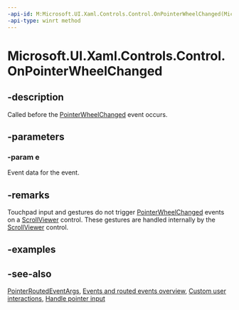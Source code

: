 ```yaml
---
-api-id: M:Microsoft.UI.Xaml.Controls.Control.OnPointerWheelChanged(Microsoft.UI.Xaml.Input.PointerRoutedEventArgs)
-api-type: winrt method
---
```


<!-- Method syntax
virtual protected void OnPointerWheelChanged(Windows.UI.Xaml.Input.PointerRoutedEventArgs e)
-->

# Microsoft.UI.Xaml.Controls.Control.OnPointerWheelChanged

## -description

Called before the [PointerWheelChanged](../microsoft.ui.xaml/uielement_pointerwheelchanged.md) event occurs.

## -parameters

### -param e

Event data for the event.

## -remarks

Touchpad input and gestures do not trigger [PointerWheelChanged](../microsoft.ui.xaml/uielement_pointerwheelchanged.md) events on a [ScrollViewer](scrollviewer.md) control. These gestures are handled internally by the [ScrollViewer](scrollviewer.md) control.

## -examples

## -see-also
[PointerRoutedEventArgs](../microsoft.ui.xaml.input/pointerroutedeventargs.md), [Events and routed events overview](/windows/uwp/xaml-platform/events-and-routed-events-overview), [Custom user interactions](/windows/apps/design/layout/index), [Handle pointer input](/windows/uwp/input-and-devices/handle-pointer-input)
